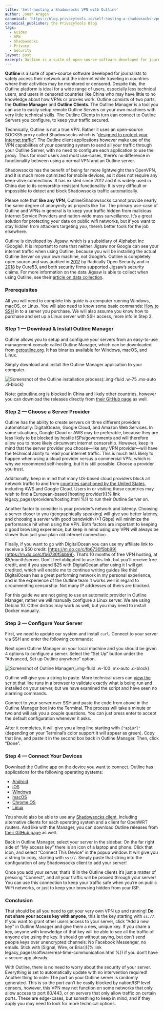 ```yaml
---
title: 'Self-hosting a Shadowsocks VPN with Outline'
author: Jonah Aragon
canonical: 'https://blog.privacytools.io/self-hosting-a-shadowsocks-vpn-with-outline/'
canonical_publisher: the PrivacyTools Blog
tags:
  - Guides
  - VPN
  - Shadowsocks
  - Privacy
  - Security
layout: post
excerpt: Outline is a suite of open-source software developed for journalists to safely access their network and the internet while traveling in countries where their activities may be monitored or censored...
---
```


**Outline** is a suite of open-source software developed for journalists to safely access their network and the internet while traveling in countries where their activities may be monitored or censored. Despite this, the Outline platform is ideal for a wide range of users, especially less technical users, and users in censored countries like China who may have little to no knowledge about how VPNs or proxies work. Outline consists of two parts, the **Outline Manager** and **Outline Clients**. The Outline Manager is a tool you can use to easily setup remote Outline Servers on your own machines with very little technical skills. The Outline Clients in turn can connect to Outline Servers you configure, to keep your traffic secured.

Technically, Outline is not a true VPN. Rather it uses an open-source SOCKS5 proxy called Shadowsocks which is “[designed to protect your Internet traffic](https://shadowsocks.org/en/index.html)”. The Outline client applications however make use of the VPN capabilities of your operating system to send all your traffic through your Outline Server, with no need to configure each application to use the proxy. Thus for most users and most use-cases, there’s no difference in functionality between using a normal VPN and an Outline server.

Shadowsocks has the benefit of being far more lightweight than OpenVPN, and it is much more optimized for mobile devices, as it does not require any keep-alive connections. It has existed since 2012 and it is widely used in China due to its censorship-resistant functionality: It is very difficult or impossible to detect and block Shadowsocks traffic automatically.

Please note that **like any VPN**, Outline/Shadowsocks cannot provide nearly the same degree of anonymity as projects like Tor. The primary use-case of Outline and VPNs in general is to keep your traffic hidden from malicious Internet Service Providers and nation-wide mass surveillance. It’s a great solution for protecting your data on public wifi networks, but if you want to stay hidden from attackers targeting _you_, there’s better tools for the job elsewhere.

Outline is developed by Jigsaw, which is a subsidiary of Alphabet Inc (Google). It is important to note that neither Jigsaw nor Google can see your internet traffic when using Outline, because you will be installing the actual Outline Server on your own machine, not Google’s. Outline is completely open source and was audited in [2017](https://s3.amazonaws.com/outline-vpn/static_downloads/ros-report.pdf) by Radically Open Security and in [2018](https://s3.amazonaws.com/outline-vpn/static_downloads/cure53-report.pdf) by Cure53, and both security firms supported Jigsaw’s security claims. For more information on the data Jigsaw is able to collect when using Outline, see their [article on data collection](https://support.getoutline.org/s/article/Data-collection).

### Prerequisites

All you will need to complete this guide is a computer running Windows, macOS, or Linux. You will also need to know some basic commands: [How to SSH](https://www.howtogeek.com/311287/how-to-connect-to-an-ssh-server-from-windows-macos-or-linux/) in to a server you purchase. We will also assume you know how to purchase and set up a Linux server with SSH access, more info in Step 2.

### Step 1 — Download & Install Outline Manager

Outline allows you to setup and configure your servers from an easy-to-use management console called Outline Manager, which can be downloaded from [getoutline.org](https://getoutline.org). It has binaries available for Windows, macOS, and Linux.

Simply download and install the Outline Manager application to your computer.

![Screenshot of the Outline installation process](/assets/img/blog/shadowsocks-outline-1.png){:.img-fluid .w-75 .mx-auto .d-block}

Note: getoutline.org is blocked in China and likely other countries, however you can download the releases directly from [their GitHub page](https://github.com/Jigsaw-Code/outline-server/releases) as well.

### Step 2 — Choose a Server Provider

Outline has the ability to create servers on three different providers automatically: DigitalOcean, Google Cloud, and Amazon Web Services. In some situations, Google Cloud or AWS may be preferable, because they are less likely to be blocked by hostile ISPs/governments and will therefore allow you to more likely circumvent internet censorship. However, keep in mind that the server provider you choose—like any VPN provider—will have the technical ability to read your internet traffic. This is much less likely to happen when using a cloud provider versus a commercial VPN, which is why we recommend self-hosting, but it is still possible. Choose a provider you trust.

Additionally, keep in mind that many US-based cloud providers block all network traffic to and from [countries sanctioned by the United States](https://en.wikipedia.org/wiki/United_States_sanctions#Countries), including AWS and Google Cloud. Users in or visiting those countries may wish to find a European-based [hosting provider]({% link legacy_pages/providers/hosting.html %}) to run their Outline Server on.

Another factor to consider is your provider’s network and latency. Choosing a server closer to you (geographically speaking) will give you better latency, and choosing a server with good bandwidth (>1 Gbps) will minimize the performance hit when using the VPN. Both factors are important to keeping a good browsing experience, but keep in mind using _any_ VPN will always be slower than just your plain old internet connection.

Finally, if you want to go with DigitalOcean you can use my affiliate link to receive a $50 credit: [https://m.do.co/c/fb6730f5bb99](https://m.do.co/c/fb6730f5bb99). That’s 10 months of free VPN hosting, at $5/month/server. Don’t feel obligated to use this link, but you’ll receive free credit, and if you spend $25 with DigitalOcean after using it I will get credited, which will enable me to continue writing guides like this! DigitalOcean has a great performing network in my personal experience, and in the experience of the Outline team it works well in regard to circumventing censorship: Not many IP addresses of theirs are blocked.

For this guide we are not going to use an automatic provider in Outline Manager, rather we will manually configure a Linux server. We are using Debian 10. Other distros may work as well, but you may need to install Docker manually.

### Step 3 — Configure Your Server

First, we need to update our system and install `curl`. Connect to your server via SSH and enter the following commands:

Next open Outline Manager on your local machine and you should be given 4 options to configure a server. Select the “Set Up” button under the “Advanced, Set up Outline anywhere” option.

![Screenshot of Outline Manager](/assets/img/blog/shadowsocks-outline-2.png){:.img-fluid .w-100 .mx-auto .d-block}

Outline will give you a string to paste. More technical users can [view the script](https://raw.githubusercontent.com/Jigsaw-Code/outline-server/master/src/server_manager/install_scripts/install_server.sh) that line runs in a browser to validate exactly what is being run and installed on your server, but we have examined the script and have seen no alarming commands.

Connect to your server over SSH and paste the code from above in the Outline Manager box into the Terminal. The process will take a minute or two and will ask you a couple questions. You can just press enter to accept the default configuration whenever it asks.

After it completes, it will give you a long line starting with `{"apiUrl"` (depending on your Terminal’s color support it will appear as green). Copy that line, and paste it in the second box back in Outline Manager. Then, click “Done”.

### Step 4 — Connect Your Devices

Download the Outline app on the device you want to connect. Outline has applications for the following operating systems:

-  [Android](https://play.google.com/store/apps/details?id=org.outline.android.client)
-  [iOS](https://itunes.apple.com/us/app/outline-app/id1356177741)
-  [Windows](https://raw.githubusercontent.com/Jigsaw-Code/outline-releases/master/client/stable/Outline-Client.exe)
-  [macOS](https://itunes.apple.com/us/app/outline-app/id1356178125)
-  [Chrome OS](https://play.google.com/store/apps/details?id=org.outline.android.client)
-  [Linux](https://raw.githubusercontent.com/Jigsaw-Code/outline-releases/master/client/stable/Outline-Client.AppImage)

You should also be able to use any [Shadowsocks client](https://shadowsocks.org/en/download/clients.html), including alternative clients for each operating system and a client for OpenWRT routers. And like with the Manager, you can download Outline releases from [their GitHub page](https://github.com/Jigsaw-Code/outline-client/releases) as well.

Back in Outline Manager, select your server in the sidebar. On the far right side of “My access key” there is an icon of a laptop and phone. Click that icon, and select “Connect This Device” in the popup window. It will give you a string to copy, starting with `ss://`. Simply paste that string into the configuration of any Shadowsocks client to add your server!

Once you add your server, that’s it! In the Outline clients it’s just a matter of pressing “Connect”, and all your traffic will be proxied through your server! You can use this connection to keep your traffic safe when you’re on public WiFi networks, or just to keep your browsing hidden from your ISP.

### Conclusion

That should be all you need to get your very own VPN up and running! **Do not share your access key with anyone**, this is the key starting with `ss://`. If you want to grant other users access to your server, click “Add a new key” in Outline Manager and give them a new, unique key. If you share a key, anyone with knowledge of that key will be able to see all the traffic of anyone else using the key. It should go without saying, but don’t send people keys over unencrypted channels: No Facebook Messenger, no emails. Stick with [Signal, Wire, or Briar]({% link legacy_pages/software/real-time-communication.html %}) if you don’t have a secure app already.

With Outline, there is no need to worry about the security of your server. Everything is set to automatically update with no intervention required! Another thing to note: The port on your Outline server is randomly generated. This is so the port can’t be easily blocked by nation/ISP level censors, however, this VPN may not function on some networks that only allow access to port 80/443, or on servers that only allow traffic on certain ports. These are edge-cases, but something to keep in mind, and if they apply you may need to look for more technical options.

